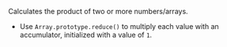 Calculates the product of two or more numbers/arrays.

- Use `Array.prototype.reduce()` to multiply each value with an accumulator, initialized with a value of `1`.